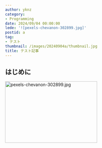 ```yaml
---
author: yknz
category:
- Programming
date: 2024/09/04 00:00:00
lede: '![pexels-chevanon-302899.jpg]'
postid: a
tag:
- テスト
thumbnail: /images/20240904a/thumbnail.jpg
title: テスト記事
---
```


## はじめに

<img src="/images/20240904a/pexels-chevanon-302899.jpg" alt="pexels-chevanon-302899.jpg" width="300" height="200" loading="lazy">